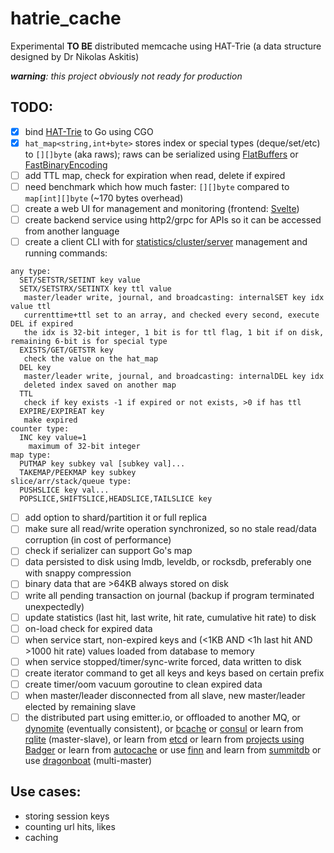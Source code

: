 # hatrie_cache
Experimental **TO BE** distributed memcache using HAT-Trie (a data structure designed by Dr Nikolas Askitis)

_**warning**: this project obviously not ready for production_

## TODO:

- [x] bind [HAT-Trie](https://github.com/luikore/hat-trie) to Go using CGO
- [x] `hat_map<string,int+byte>` stores index or special types (deque/set/etc) to `[][]byte` (aka raws); raws can be serialized using [FlatBuffers](http://github.com/google/flatbuffers) or [FastBinaryEncoding](http://github.com/chronoxor/FastBinaryEncoding)
- [ ] add TTL map, check for expiration when read, delete if expired 
- [ ] need benchmark which how much faster: `[][]byte` compared to `map[int][]byte` (~170 bytes overhead)
- [ ] create a web UI for management and monitoring (frontend: [Svelte](https://svelte.dev/))
- [ ] create backend service using http2/grpc for APIs so it can be accessed from another language 
- [ ] create a client CLI with for [statistics/cluster/server](https://redis.io/commands/#server) management and running commands:
```		
any type:
  SET/SETSTR/SETINT key value
  SETX/SETSTRX/SETINTX key ttl value
   master/leader write, journal, and broadcasting: internalSET key idx value ttl
   currenttime+ttl set to an array, and checked every second, execute DEL if expired
   the idx is 32-bit integer, 1 bit is for ttl flag, 1 bit if on disk, remaining 6-bit is for special type
  EXISTS/GET/GETSTR key
   check the value on the hat_map
  DEL key
   master/leader write, journal, and broadcasting: internalDEL key idx
   deleted index saved on another map
  TTL
   check if key exists -1 if expired or not exists, >0 if has ttl
  EXPIRE/EXPIREAT key
   make expired 
counter type:
  INC key value=1
    maximum of 32-bit integer
map type:
  PUTMAP key subkey val [subkey val]...
  TAKEMAP/PEEKMAP key subkey
slice/arr/stack/queue type:
  PUSHSLICE key val...
  POPSLICE,SHIFTSLICE,HEADSLICE,TAILSLICE key
```
- [ ] add option to shard/partition it or full replica
- [ ] make sure all read/write operation synchronized, so no stale read/data corruption (in cost of performance)
- [ ] check if serializer can support Go's map
- [ ] data persisted to disk using lmdb, leveldb, or rocksdb, preferably one with snappy compression
- [ ] binary data that are >64KB always stored on disk
- [ ] write all pending transaction on journal (backup if program terminated unexpectedly)
- [ ] update statistics (last hit, last write, hit rate, cumulative hit rate) to disk
- [ ] on-load check for expired data
- [ ] when service start, non-expired keys and (<1KB AND <1h last hit AND >1000 hit rate) values loaded from database to memory
- [ ] when service stopped/timer/sync-write forced, data written to disk
- [ ] create iterator command to get all keys and keys based on certain prefix
- [ ] create timer/oom vacuum goroutine to clean expired data
- [ ] when master/leader disconnected from all slave, new master/leader elected by remaining slave
- [ ] the distributed part using emitter.io, 
      or offloaded to another MQ, 
      or [dynomite](https://github.com/Netflix/dynomite) (eventually consistent), 
      or [bcache](https://github.com/iwanbk/bcache) 
      or [consul](https://medium.com/@didil/building-a-simple-distributed-system-with-go-consul-39b08ffc5d2c) 
      or learn from [rqlite](https://github.com/rqlite/rqlite) (master-slave), 
      or learn from [etcd](https://github.com/etcd-io/etcd/tree/master/raft) 
      or learn from [projects using Badger](https://github.com/dgraph-io/badger#other-projects-using-badger)
      or learn from [autocache](https://github.com/pomerium/autocache)
      or use [finn](https://github.com/tidwall/finn) and learn from [summitdb](https://github.com/tidwall/summitdb)
      or use [dragonboat](https://github.com/lni/dragonboat) (multi-master)

## Use cases:

- storing session keys
- counting url hits, likes
- caching 
